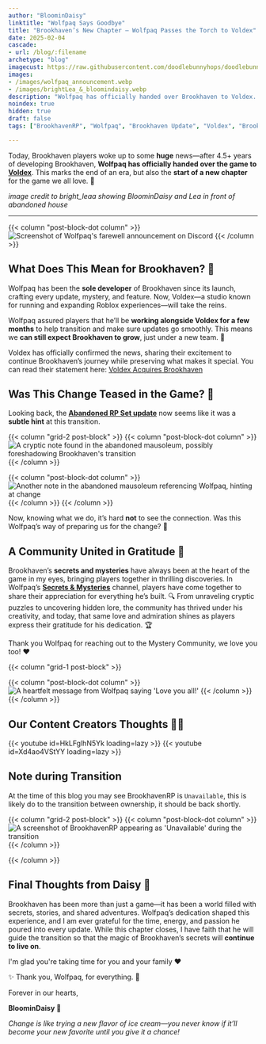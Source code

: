 ```yaml
---
author: "BloominDaisy"
linktitle: "Wolfpaq Says Goodbye"
title: "Brookhaven’s New Chapter – Wolfpaq Passes the Torch to Voldex"
date: 2025-02-04
cascade:
- url: /blog/:filename
archetype: "blog"
imagecust: https://raw.githubusercontent.com/doodlebunnyhops/doodlebunnyhops.github.io/refs/heads/main/static/images/brightLea_%26_bloomindaisy.png
images:
- /images/wolfpaq_announcement.webp
- /images/brightLea_&_bloomindaisy.webp
description: "Wolfpaq has officially handed over Brookhaven to Voldex. What does this mean for the game, and was the change hinted at in the Abandoned RP Set update?"
noindex: true
hidden: true
draft: false
tags: ["BrookhavenRP", "Wolfpaq", "Brookhaven Update", "Voldex", "Brookhaven Secrets", "Brookhaven Lore", "Roblox", "RobloxCommunity"]

---
```


Today, Brookhaven players woke up to some **huge** news—after 4.5+ years of developing Brookhaven, **Wolfpaq has officially handed over the game to [Voldex](https://voldex.com/news/voldex-acquires-brookhaven-the-most-visited-game-on-roblox/)**. This marks the end of an era, but also the **start of a new chapter** for the game we all love. 💙 

_image credit to bright_leaa showing BloominDaisy and Lea in front of abandoned house_

---


{{< column "post-block-dot column" >}}
![Screenshot of Wolfpaq's farewell announcement on Discord](/images/blog/wolfpaq_announcement.webp)
{{< /column >}}

## **What Does This Mean for Brookhaven?** 🤔  
Wolfpaq has been the **sole developer** of Brookhaven since its launch, crafting every update, mystery, and feature. Now, Voldex—a studio known for running and expanding Roblox experiences—will take the reins.  


Wolfpaq assured players that he’ll be **working alongside Voldex for a few months** to help transition and make sure updates go smoothly. This means we **can still expect Brookhaven to grow**, just under a new team. 🚀  


Voldex has officially confirmed the news, sharing their excitement to continue Brookhaven’s journey while preserving what makes it special. You can read their statement here: [Voldex Acquires Brookhaven](https://voldex.com/news/voldex-acquires-brookhaven-the-most-visited-game-on-roblox/)  


## **Was This Change Teased in the Game?** 👀  
Looking back, the **[Abandoned RP Set update](/blog/abandoned_house_rp_secrets/)** now seems like it was a **subtle hint** at this transition.

{{< column "grid-2 post-block" >}}
{{< column "post-block-dot column" >}}
![A cryptic note found in the abandoned mausoleum, possibly foreshadowing Brookhaven's transition](/images/abandoned_mausoleum/mausoleum_note_by_glowing_chair.webp)
{{< /column >}}

{{< column "post-block-dot column" >}}
![Another note in the abandoned mausoleum referencing Wolfpaq, hinting at change](/images/abandoned_mausoleum/mausoleum_wolfpaq_note.webp)
{{< /column >}}
{{< /column >}}

Now, knowing what we do, it’s hard **not** to see the connection. Was this Wolfpaq’s way of preparing us for the change? 🤯  

## **A Community United in Gratitude** 💜  
Brookhaven’s **secrets and mysteries** have always been at the heart of the game in my eyes, bringing players together in thrilling discoveries. In Wolfpaq’s **[Secrets & Mysteries](https://discord.com/channels/482308357248647177/870010373976236052/1336358926849015828)** channel, players have come together to share their appreciation for everything he’s built. 🔍 From unraveling cryptic puzzles to uncovering hidden lore, the community has thrived under his creativity, and today, that same love and admiration shines as players express their gratitude for his dedication. 🏆  

Thank you Wolfpaq for reaching out to the Mystery Community, we love you too! :hearts:

{{< column "grid-1 post-block" >}}

{{< column "post-block-dot column" >}}
![A heartfelt message from Wolfpaq saying 'Love you all!'](/images/blog/wolfpaq_love.webp)
{{< /column >}}
{{< /column >}}


## Our Content Creators Thoughts 🎥✨


<div class="grid-2 post-vid-dot">
{{< youtube id=HkLFglhN5Yk loading=lazy >}}
{{< youtube id=Xd4ao4VStYY loading=lazy >}}
</div>

## Note during Transition

At the time of this blog you may see BrookhavenRP is `Unavailable`, this is likely do to the transition between ownership, it should be back shortly.

{{< column "grid-2 post-block" >}}
{{< column "post-block-dot column" >}}
![A screenshot of BrookhavenRP appearing as 'Unavailable' during the transition](/images/blog/transition.webp)
{{< /column >}}

{{< /column >}}

## **Final Thoughts from Daisy** 🌸  
Brookhaven has been more than just a game—it has been a world filled with secrets, stories, and shared adventures. Wolfpaq’s dedication shaped this experience, and I am ever grateful for the time, energy, and passion he poured into every update. While this chapter closes, I have faith that he will guide the transition so that the magic of Brookhaven’s secrets will **continue to live on**. 

I'm glad you're taking time for you and your family :heart: 

✨ Thank you, Wolfpaq, for everything. 💜

Forever in our hearts,

**BloominDaisy 💜**

_Change is like trying a new flavor of ice cream—you never know if it’ll become your new favorite until you give it a chance!_
